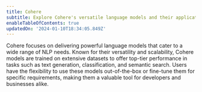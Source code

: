 ```yaml
---
title: Cohere
subtitle: Explore Cohere's versatile language models and their applications
enableTableOfContents: true
updatedOn: '2024-01-10T18:34:05.849Z'
---
```


Cohere focuses on delivering powerful language models that cater to a wide range of NLP needs. Known for their versatility and scalability, Cohere models are trained on extensive datasets to offer top-tier performance in tasks such as text generation, classification, and semantic search. Users have the flexibility to use these models out-of-the-box or fine-tune them for specific requirements, making them a valuable tool for developers and businesses alike.
